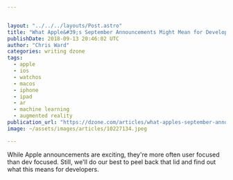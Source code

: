 ```yaml
---


layout: "../../../layouts/Post.astro"
title: "What Apple&#39;s September Announcements Might Mean for Developers"
publishDate: 2018-09-13 20:46:02 UTC
author: "Chris Ward"
categories: writing dzone
tags:
  - apple
  - ios
  - watchos
  - macos
  - iphone
  - ipad
  - ar
  - machine learning
  - augmented reality
publication_url: "https://dzone.com/articles/what-apples-september-announcements-might-mean-for"
image: ~/assets/images/articles/10227134.jpeg

---
```

While Apple announcements are exciting, they're more often user focused than dev focused. Still, we'll do our best to peel back that lid and find out what this means for developers.

